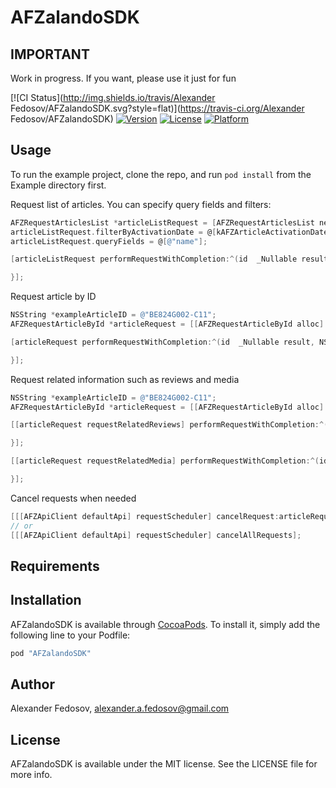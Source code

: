 # AFZalandoSDK

## IMPORTANT

Work in progress. If you want, please use it just for fun

[![CI Status](http://img.shields.io/travis/Alexander Fedosov/AFZalandoSDK.svg?style=flat)](https://travis-ci.org/Alexander Fedosov/AFZalandoSDK)
[![Version](https://img.shields.io/cocoapods/v/AFZalandoSDK.svg?style=flat)](http://cocoapods.org/pods/AFZalandoSDK)
[![License](https://img.shields.io/cocoapods/l/AFZalandoSDK.svg?style=flat)](http://cocoapods.org/pods/AFZalandoSDK)
[![Platform](https://img.shields.io/cocoapods/p/AFZalandoSDK.svg?style=flat)](http://cocoapods.org/pods/AFZalandoSDK)

## Usage 

To run the example project, clone the repo, and run `pod install` from the Example directory first.

Request list of articles. You can specify query fields and filters:
``` objective-c
AFZRequestArticlesList *articleListRequest = [AFZRequestArticlesList new];
articleListRequest.filterByActivationDate = @[kAFZArticleActivationDateThisWeek, kAFZArticleActivationDateLastWeek];
articleListRequest.queryFields = @[@"name"];

[articleListRequest performRequestWithCompletion:^(id  _Nullable result, NSError * _Nullable error) {

}];
```

Request article by ID
``` objective-c
NSString *exampleArticleID = @"BE824G002-C11";
AFZRequestArticleById *articleRequest = [[AFZRequestArticleById alloc] initWithArticleId:exampleArticleID];

[articleRequest performRequestWithCompletion:^(id  _Nullable result, NSError * _Nullable error) {

}];
```

Request related information such as reviews and media
``` objective-c
NSString *exampleArticleID = @"BE824G002-C11";
AFZRequestArticleById *articleRequest = [[AFZRequestArticleById alloc] initWithArticleId:exampleArticleID];

[[articleRequest requestRelatedReviews] performRequestWithCompletion:^(id  _Nullable result, NSError * _Nullable error) {

}];

[[articleRequest requestRelatedMedia] performRequestWithCompletion:^(id  _Nullable result, NSError * _Nullable error) {

}];
```

Cancel requests when needed

``` objective-c
[[[AFZApiClient defaultApi] requestScheduler] cancelRequest:articleRequest];
// or
[[[AFZApiClient defaultApi] requestScheduler] cancelAllRequests];
```

## Requirements

## Installation

AFZalandoSDK is available through [CocoaPods](http://cocoapods.org). To install
it, simply add the following line to your Podfile:

```ruby
pod "AFZalandoSDK"
```

## Author

Alexander Fedosov, alexander.a.fedosov@gmail.com

## License

AFZalandoSDK is available under the MIT license. See the LICENSE file for more info.

